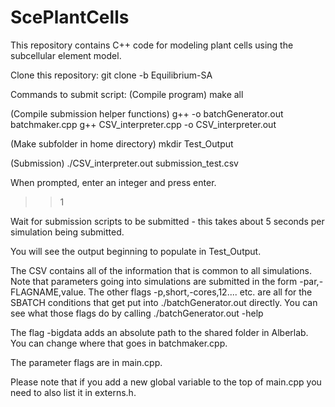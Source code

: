 # ScePlantCells
This repository contains C++ code for modeling plant cells using the subcellular element model.


Clone this repository: git clone -b Equilibrium-SA <git link>

Commands to submit script:
(Compile program)
make all

(Compile submission helper functions)
g++ -o batchGenerator.out batchmaker.cpp
g++ CSV_interpreter.cpp -o CSV_interpreter.out

(Make subfolder in home directory)
mkdir Test_Output

(Submission)
./CSV_interpreter.out submission_test.csv

When prompted, enter an integer and press enter.

>>1

Wait for submission scripts to be submitted - this takes about 5 seconds per simulation being submitted.

You will see the output beginning to populate in Test_Output.

The CSV contains all of the information that is common to all simulations.  Note that parameters going into simulations are submitted in the form -par,-FLAGNAME,value.  The other flags -p,short,-cores,12.... etc.  are all for the SBATCH conditions that get put into ./batchGenerator.out directly.  You can see what those flags do by calling ./batchGenerator.out -help 

The flag -bigdata adds an absolute path to the shared folder in Alberlab.  You can change where that goes in batchmaker.cpp.

The parameter flags are in main.cpp. 

Please note that if you add a new global variable to the top of main.cpp you need to also list it in externs.h.
